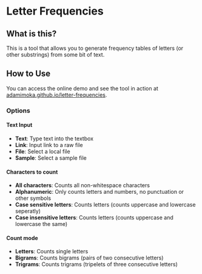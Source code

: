# Letter Frequencies

## What is this?

This is a tool that allows you to generate frequency tables of letters (or other substrings) from some bit of text.

## How to Use

You can access the online demo and see the tool in action at [adamimoka.github.io/letter-frequencies](https://adamimoka.github.io/letter-frequencies/).
### Options
#### Text Input
* **Text**: Type text into the textbox
* **Link**: Input link to a raw file
* **File**: Select a local file 
* **Sample**: Select a sample file
#### Characters to count
* **All characters**: Counts all non-whitespace characters
* **Alphanumeric**: Only counts letters and numbers, no punctuation or other symbols
* **Case sensitive letters**: Counts letters (counts uppercase and lowercase seperatly)
* **Case insensitive letters**: Counts letters (counts uppercase and lowercase the same)
#### Count mode
* **Letters**: Counts single letters
* **Bigrams**: Counts bigrams (pairs of two consecutive letters)
* **Trigrams**: Counts trigrams (tripelets of three consecutive letters)